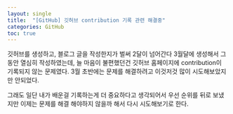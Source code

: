 ```yaml
---
layout: single
title:  "[GitHub] 깃허브 contribution 기록 관련 해결중"
categories: GitHub
toc: true
---
```


깃허브를 생성하고, 
블로그 글을 작성한지가 벌써 2달이 넘어간다 3월달에 생성해서 그동안 열심히 작성하였는데, 늘 마음이 불편했던건 깃허브 홈페이지에 contribution이 기록되지 않는 문제였다. 3월 초반에는 문제를 해결하려고 이것저것 많이 시도해보았지만 안되었다. 

그래도 일단 내가 배운걸 기록하는게 더 중요하다고 생각되어서 우선 순위를 뒤로 보냈지만 이제는 문제를 해결 해야하지 않을까 해서 다시 시도해보기로 한다. 



